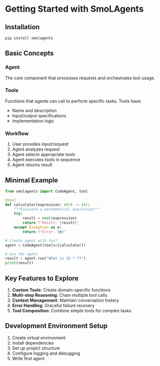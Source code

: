 # Getting Started with SmoLAgents

## Installation

```bash
pip install smolagents
```

## Basic Concepts

### Agent
The core component that processes requests and orchestrates tool usage.

### Tools
Functions that agents can call to perform specific tasks. Tools have:
- Name and description
- Input/output specifications
- Implementation logic

### Workflow
1. User provides input/request
2. Agent analyzes request
3. Agent selects appropriate tools
4. Agent executes tools in sequence
5. Agent returns result

## Minimal Example

```python
from smolagents import CodeAgent, tool

@tool
def calculator(expression: str) -> str:
    """Evaluate a mathematical expression"""
    try:
        result = eval(expression)
        return f"Result: {result}"
    except Exception as e:
        return f"Error: {e}"

# Create agent with tool
agent = CodeAgent(tools=[calculator])

# Use the agent
result = agent.run("What is 15 * 7?")
print(result)
```

## Key Features to Explore

1. **Custom Tools**: Create domain-specific functions
2. **Multi-step Reasoning**: Chain multiple tool calls
3. **Context Management**: Maintain conversation history
4. **Error Handling**: Graceful failure recovery
5. **Tool Composition**: Combine simple tools for complex tasks

## Development Environment Setup

1. Create virtual environment
2. Install dependencies
3. Set up project structure
4. Configure logging and debugging
5. Write first agent